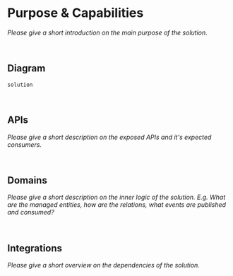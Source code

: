 # Purpose & Capabilities
*Please give a short introduction on the main purpose of the solution.*

<br />

## Diagram
``` fsw
solution
```

<br />

## APIs
*Please give a short description on the exposed APIs and it's expected consumers.*

<br />

## Domains
*Please give a short description on the inner logic of the solution. E.g. What are the managed entities, how are the relations, what events are published and consumed?*

<br />

## Integrations
*Please give a short overview on the dependencies of the solution.*

<br />